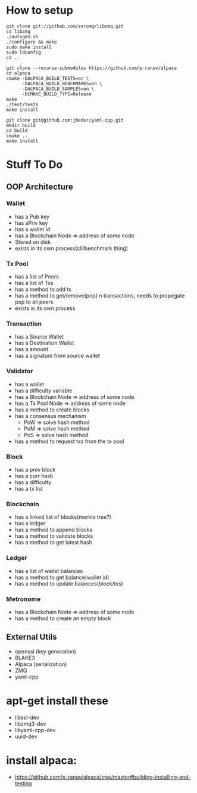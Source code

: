 # How to setup

```
git clone git://github.com/zeromq/libzmq.git
cd libzmq
./autogen.sh 
./configure && make
sudo make install
sudo ldconfig
cd ..

git clone --recurse-submodules https://github.com/p-ranav/alpaca
cd alpaca
cmake -DALPACA_BUILD_TESTS=on \
      -DALPACA_BUILD_BENCHMARKS=on \
      -DALPACA_BUILD_SAMPLES=on \
      -DCMAKE_BUILD_TYPE=Release
make
./test/tests
make install

git clone git@github.com:jbeder/yaml-cpp.git
mkdir build
cd build
cmake ..
make install
```

# Stuff To Do

## OOP Architecture
### Wallet
* has a Pub key
* has aPriv key
* has a wallet id
* has a Blockchain Node => address of some node
* Stored on disk
* exists in its own process(cli/benchmark thing)

### Tx Pool
* has a list of Peers
* has a list of Txs
* has a method to add tx
* has a method to get/remove(pop) n transactions, needs to propegate pop to all peers
* exists in its own process

### Transaction
* has a Source Wallet
* has a Destination Wallet
* has a amount
* has a signature from source wallet

### Validator
* has a wallet
* has a difficulty variable
* has a Blockchain Node => address of some node
* has a Tx Pool Node => address of some node
* has a method to create blocks
* has a consensus mechanism
  * PoW => solve hash method
  * PoM => solve hash method
  * PoS => solve hash method
* has a method to request txs from the tx pool

### Block
* has a prev block
* has a curr hash
* has a difficulty
* has a tx list

### Blockchain
* has a linked list of blocks(merkle tree?)
* has a ledger
* has a method to append blocks
* has a method to validate blocks
* has a method to get latest hash

### Ledger
* has a list of wallet balances
* has a method to get balance(wallet id)
* has a method to update balances(block/txs)

### Metronome
* has a Blockchain Node => address of some node
* has a method to create an empty block

## External Utils
* openssl (key generation)
* BLAKE3
* Alpaca (serialization)
* ZMQ
* yaml-cpp

# apt-get install these
* libssl-dev
* libzmq3-dev
* libyaml-cpp-dev
* uuid-dev

# install alpaca:
* https://github.com/p-ranav/alpaca/tree/master#building-installing-and-testing





